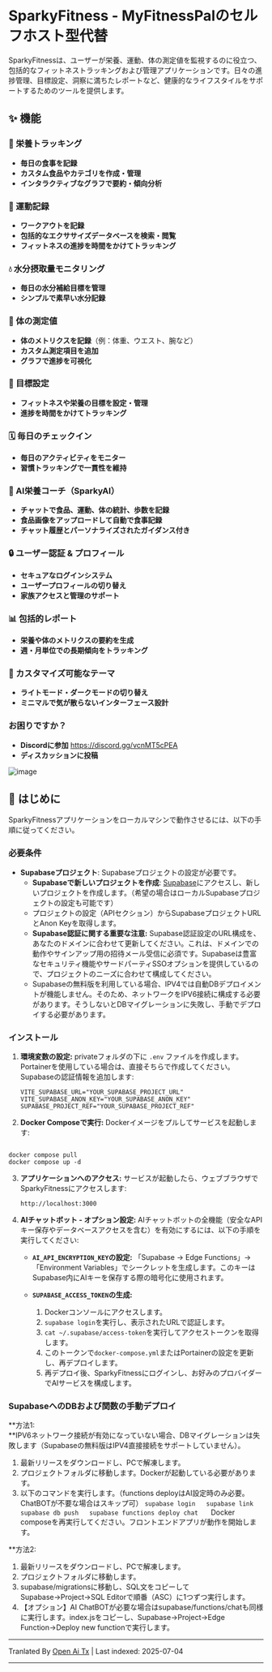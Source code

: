 # SparkyFitness - MyFitnessPalのセルフホスト型代替

SparkyFitnessは、ユーザーが栄養、運動、体の測定値を監視するのに役立つ、包括的なフィットネストラッキングおよび管理アプリケーションです。日々の進捗管理、目標設定、洞察に満ちたレポートなど、健康的なライフスタイルをサポートするためのツールを提供します。


## ✨ 機能

### 🍎 栄養トラッキング

* **毎日の食事を記録**
* **カスタム食品やカテゴリを作成・管理**
* **インタラクティブなグラフで要約・傾向分析**

### 💪 運動記録

* **ワークアウトを記録**
* **包括的なエクササイズデータベースを検索・閲覧**
* **フィットネスの進捗を時間をかけてトラッキング**

### 💧 水分摂取量モニタリング

* **毎日の水分補給目標を管理**
* **シンプルで素早い水分記録**

### 📏 体の測定値

* **体のメトリクスを記録**（例：体重、ウエスト、腕など）
* **カスタム測定項目を追加**
* **グラフで進捗を可視化**

### 🎯 目標設定

* **フィットネスや栄養の目標を設定・管理**
* **進捗を時間をかけてトラッキング**

### 🗓️ 毎日のチェックイン

* **毎日のアクティビティをモニター**
* **習慣トラッキングで一貫性を維持**

### 🤖 AI栄養コーチ（SparkyAI）

* **チャットで食品、運動、体の統計、歩数を記録**
* **食品画像をアップロードして自動で食事記録**
* **チャット履歴とパーソナライズされたガイダンス付き**

### 🔒 ユーザー認証 & プロフィール

* **セキュアなログインシステム**
* **ユーザープロフィールの切り替え**
* **家族アクセスと管理のサポート**

### 📊 包括的レポート

* **栄養や体のメトリクスの要約を生成**
* **週・月単位での長期傾向をトラッキング**

### 🎨 カスタマイズ可能なテーマ

* **ライトモード・ダークモードの切り替え**
* **ミニマルで気が散らないインターフェース設計**

### お困りですか？
* **Discordに参加**
  https://discord.gg/vcnMT5cPEA
* **ディスカッションに投稿**


![image](https://github.com/user-attachments/assets/ccc7f34e-a663-405f-a4d4-a9888c3197bc)


## 🚀 はじめに

SparkyFitnessアプリケーションをローカルマシンで動作させるには、以下の手順に従ってください。

### 必要条件

*   **Supabaseプロジェクト**: Supabaseプロジェクトの設定が必要です。
    *   **Supabaseで新しいプロジェクトを作成**: [Supabase](https://app.supabase.com/)にアクセスし、新しいプロジェクトを作成します。（希望の場合はローカルSupabaseプロジェクトの設定も可能です）
    *   プロジェクトの設定（APIセクション）からSupabaseプロジェクトURLとAnon Keyを取得します。
    *   **Supabase認証に関する重要な注意:** Supabase認証設定のURL構成を、あなたのドメインに合わせて更新してください。これは、ドメインでの動作やサインアップ用の招待メール受信に必須です。Supabaseは豊富なセキュリティ機能やサードパーティSSOオプションを提供しているので、プロジェクトのニーズに合わせて構成してください。
    *   Supabaseの無料版を利用している場合、IPV4では自動DBデプロイメントが機能しません。そのため、ネットワークをIPV6接続に構成する必要があります。そうしないとDBマイグレーションに失敗し、手動でデプロイする必要があります。       


    

### インストール

1.  **環境変数の設定:**
    privateフォルダの下に `.env` ファイルを作成します。Portainerを使用している場合は、直接そちらで作成してください。
    Supabaseの認証情報を追加します:
    ```
    VITE_SUPABASE_URL="YOUR_SUPABASE_PROJECT_URL"
    VITE_SUPABASE_ANON_KEY="YOUR_SUPABASE_ANON_KEY"
    SUPABASE_PROJECT_REF="YOUR_SUPABASE_PROJECT_REF"    
    ```

2.  **Docker Composeで実行:**
    Dockerイメージをプルしてサービスを起動します:
    ```sh
```
docker compose pull
docker compose up -d
```

3.  **アプリケーションへのアクセス:**
    サービスが起動したら、ウェブブラウザでSparkyFitnessにアクセスします:
    ```
    http://localhost:3000
    ```

4.  **AIチャットボット - オプション設定:**
    AIチャットボットの全機能（安全なAPIキー保存やデータベースアクセスを含む）を有効にするには、以下の手順を実行してください:

    *   **`AI_API_ENCRYPTION_KEY`の設定:** 「Supabase -> Edge Functions」->「Environment Variables」でシークレットを生成します。このキーはSupabase内にAIキーを保存する際の暗号化に使用されます。

    *   **`SUPABASE_ACCESS_TOKEN`の生成:**
        1.  Dockerコンソールにアクセスします。
        2.  `supabase login`を実行し、表示されたURLで認証します。
        3.  `cat ~/.supabase/access-token`を実行してアクセストークンを取得します。
        4.  このトークンで`docker-compose.yml`またはPortainerの設定を更新し、再デプロイします。
        5.  再デプロイ後、SparkyFitnessにログインし、お好みのプロバイダーでAIサービスを構成します。
     

### SupabaseへのDBおよび関数の手動デプロイ
**方法1:  
**IPV6ネットワーク接続が有効になっていない場合、DBマイグレーションは失敗します（Supabaseの無料版はIPV4直接接続をサポートしていません）。

   1. 最新リリースをダウンロードし、PCで解凍します。
   2. プロジェクトフォルダに移動します。Dockerが起動している必要があります。
   3. 以下のコマンドを実行します。（functions deployはAI設定時のみ必要。ChatBOTが不要な場合はスキップ可）
``
      supabase login  
      supabase link  
      supabase db push  
      supabase functions deploy chat   
``
Docker composeを再実行してください。フロントエンドアプリが動作を開始します。

**方法2:  
   1. 最新リリースをダウンロードし、PCで解凍します。  
   2. プロジェクトフォルダに移動します。  
   3. supabase/migrationsに移動し、SQL文をコピーしてSupabase→Project→SQL Editorで順番（ASC）に1つずつ実行します。  
   4. 【オプション】AI ChatBOTが必要な場合はsupabase/functions/chatも同様に実行します。index.jsをコピーし、Supabase→Project→Edge Function→Deploy new functionで実行します。  


---

Tranlated By [Open Ai Tx](https://github.com/OpenAiTx/OpenAiTx) | Last indexed: 2025-07-04

---